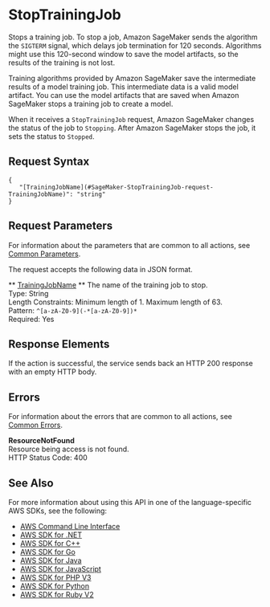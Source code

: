 # StopTrainingJob<a name="API_StopTrainingJob"></a>

Stops a training job\. To stop a job, Amazon SageMaker sends the algorithm the `SIGTERM` signal, which delays job termination for 120 seconds\. Algorithms might use this 120\-second window to save the model artifacts, so the results of the training is not lost\. 

Training algorithms provided by Amazon SageMaker save the intermediate results of a model training job\. This intermediate data is a valid model artifact\. You can use the model artifacts that are saved when Amazon SageMaker stops a training job to create a model\. 

When it receives a `StopTrainingJob` request, Amazon SageMaker changes the status of the job to `Stopping`\. After Amazon SageMaker stops the job, it sets the status to `Stopped`\.

## Request Syntax<a name="API_StopTrainingJob_RequestSyntax"></a>

```
{
   "[TrainingJobName](#SageMaker-StopTrainingJob-request-TrainingJobName)": "string"
}
```

## Request Parameters<a name="API_StopTrainingJob_RequestParameters"></a>

For information about the parameters that are common to all actions, see [Common Parameters](CommonParameters.md)\.

The request accepts the following data in JSON format\.

 ** [TrainingJobName](#API_StopTrainingJob_RequestSyntax) **   <a name="SageMaker-StopTrainingJob-request-TrainingJobName"></a>
The name of the training job to stop\.  
Type: String  
Length Constraints: Minimum length of 1\. Maximum length of 63\.  
Pattern: `^[a-zA-Z0-9](-*[a-zA-Z0-9])*`   
Required: Yes

## Response Elements<a name="API_StopTrainingJob_ResponseElements"></a>

If the action is successful, the service sends back an HTTP 200 response with an empty HTTP body\.

## Errors<a name="API_StopTrainingJob_Errors"></a>

For information about the errors that are common to all actions, see [Common Errors](CommonErrors.md)\.

 **ResourceNotFound**   
Resource being access is not found\.  
HTTP Status Code: 400

## See Also<a name="API_StopTrainingJob_SeeAlso"></a>

For more information about using this API in one of the language\-specific AWS SDKs, see the following:
+  [AWS Command Line Interface](http://docs.aws.amazon.com/goto/aws-cli/sagemaker-2017-07-24/StopTrainingJob) 
+  [AWS SDK for \.NET](http://docs.aws.amazon.com/goto/DotNetSDKV3/sagemaker-2017-07-24/StopTrainingJob) 
+  [AWS SDK for C\+\+](http://docs.aws.amazon.com/goto/SdkForCpp/sagemaker-2017-07-24/StopTrainingJob) 
+  [AWS SDK for Go](http://docs.aws.amazon.com/goto/SdkForGoV1/sagemaker-2017-07-24/StopTrainingJob) 
+  [AWS SDK for Java](http://docs.aws.amazon.com/goto/SdkForJava/sagemaker-2017-07-24/StopTrainingJob) 
+  [AWS SDK for JavaScript](http://docs.aws.amazon.com/goto/AWSJavaScriptSDK/sagemaker-2017-07-24/StopTrainingJob) 
+  [AWS SDK for PHP V3](http://docs.aws.amazon.com/goto/SdkForPHPV3/sagemaker-2017-07-24/StopTrainingJob) 
+  [AWS SDK for Python](http://docs.aws.amazon.com/goto/boto3/sagemaker-2017-07-24/StopTrainingJob) 
+  [AWS SDK for Ruby V2](http://docs.aws.amazon.com/goto/SdkForRubyV2/sagemaker-2017-07-24/StopTrainingJob) 